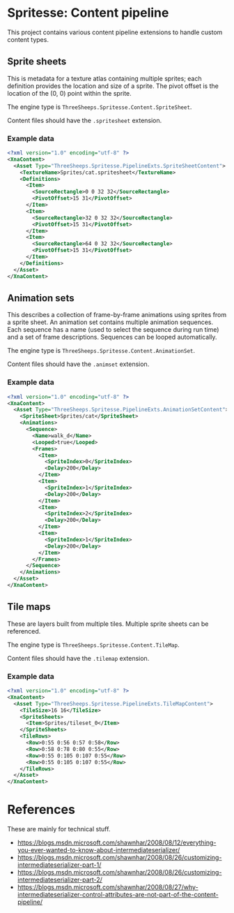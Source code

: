 # Spritesse: Content pipeline

This project contains various content pipeline extensions to handle custom content types.

## Sprite sheets

This is metadata for a texture atlas containing multiple sprites; each definition provides the location and size of a sprite.
The pivot offset is the location of the (0, 0) point within the sprite.

The engine type is `ThreeSheeps.Spritesse.Content.SpriteSheet`.

Content files should have the `.spritesheet` extension.

### Example data

```xml
<?xml version="1.0" encoding="utf-8" ?>
<XnaContent>
  <Asset Type="ThreeSheeps.Spritesse.PipelineExts.SpriteSheetContent">
    <TextureName>Sprites/cat.spritesheet</TextureName>
    <Definitions>
      <Item>
        <SourceRectangle>0 0 32 32</SourceRectangle>
        <PivotOffset>15 31</PivotOffset>
      </Item>
      <Item>
        <SourceRectangle>32 0 32 32</SourceRectangle>
        <PivotOffset>15 31</PivotOffset>
      </Item>
      <Item>
        <SourceRectangle>64 0 32 32</SourceRectangle>
        <PivotOffset>15 31</PivotOffset>
      </Item>
    </Definitions>
  </Asset>
</XnaContent>
```

## Animation sets

This describes a collection of frame-by-frame animations using sprites from a sprite sheet.
An animation set contains multiple animation sequences. 
Each sequence has a name (used to select the sequence during run time) and a set of frame descriptions. Sequences can be looped automatically.

The engine type is `ThreeSheeps.Spritesse.Content.AnimationSet`.

Content files should have the `.animset` extension.

### Example data

```xml
<?xml version="1.0" encoding="utf-8" ?>
<XnaContent>
  <Asset Type="ThreeSheeps.Spritesse.PipelineExts.AnimationSetContent">
    <SpriteSheet>Sprites/cat</SpriteSheet>
    <Animations>
      <Sequence>
        <Name>walk_d</Name>
        <Looped>true</Looped>
        <Frames>
          <Item>
            <SpriteIndex>0</SpriteIndex>
            <Delay>200</Delay>
          </Item>
          <Item>
            <SpriteIndex>1</SpriteIndex>
            <Delay>200</Delay>
          </Item>
          <Item>
            <SpriteIndex>2</SpriteIndex>
            <Delay>200</Delay>
          </Item>
          <Item>
            <SpriteIndex>1</SpriteIndex>
            <Delay>200</Delay>
          </Item>
        </Frames>
      </Sequence>
    </Animations>
  </Asset>
</XnaContent>
```

## Tile maps

These are layers built from multiple tiles. Multiple sprite sheets can be referenced.

The engine type is `ThreeSheeps.Spritesse.Content.TileMap`.

Content files should have the `.tilemap` extension.

### Example data

```xml
<?xml version="1.0" encoding="utf-8" ?>
<XnaContent>
  <Asset Type="ThreeSheeps.Spritesse.PipelineExts.TileMapContent">
    <TileSize>16 16</TileSize>
    <SpriteSheets>
      <Item>Sprites/tileset_0</Item>
    </SpriteSheets>
    <TileRows>
      <Row>0:55 0:56 0:57 0:58</Row>
      <Row>0:58 0:78 0:80 0:55</Row>
      <Row>0:55 0:105 0:107 0:55</Row>
      <Row>0:55 0:105 0:107 0:55</Row>
    </TileRows>
  </Asset>
</XnaContent>
```

# References

These are mainly for technical stuff.

* https://blogs.msdn.microsoft.com/shawnhar/2008/08/12/everything-you-ever-wanted-to-know-about-intermediateserializer/
* https://blogs.msdn.microsoft.com/shawnhar/2008/08/26/customizing-intermediateserializer-part-1/
* https://blogs.msdn.microsoft.com/shawnhar/2008/08/26/customizing-intermediateserializer-part-2/
* https://blogs.msdn.microsoft.com/shawnhar/2008/08/27/why-intermediateserializer-control-attributes-are-not-part-of-the-content-pipeline/
